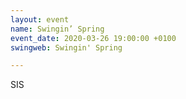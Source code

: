 ```yaml
---
layout: event
name: Swingin’ Spring
event_date: 2020-03-26 19:00:00 +0100
swingweb: Swingin' Spring

---
```

SIS
